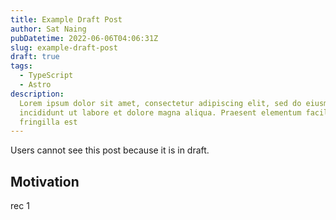```yaml
---
title: Example Draft Post
author: Sat Naing
pubDatetime: 2022-06-06T04:06:31Z
slug: example-draft-post
draft: true
tags:
  - TypeScript
  - Astro
description:
  Lorem ipsum dolor sit amet, consectetur adipiscing elit, sed do eiusmod tempor
  incididunt ut labore et dolore magna aliqua. Praesent elementum facilisis leo vel
  fringilla est
---
```


Users cannot see this post because it is in draft.

## Motivation

rec 1
